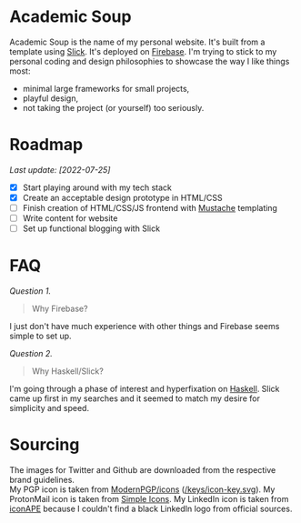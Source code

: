 # Academic Soup
Academic Soup is the name of my personal website. It's built from a template using [Slick](https://github.com/ChrisPenner/slick). It's deployed on [Firebase](https://firebase.google.com/). I'm trying to stick to my personal coding and design philosophies to showcase the way I like things most:
* minimal large frameworks for small projects,
* playful design,
* not taking the project (or yourself) too seriously.

# Roadmap
_Last update: \[2022-07-25\]_
* [x] Start playing around with my tech stack
* [x] Create an acceptable design prototype in HTML/CSS
* [ ] Finish creation of HTML/CSS/JS frontend with [Mustache](https://mustache.github.io/) templating
* [ ] Write content for website
* [ ] Set up functional blogging with Slick

# FAQ
_Question 1._
> Why Firebase?

I just don't have much experience with other things and Firebase seems simple to set up.

_Question 2._
> Why Haskell/Slick?

I'm going through a phase of interest and hyperfixation on [Haskell](https://www.haskell.org/). Slick came up first in my searches and it seemed to match my desire for simplicity and speed.

# Sourcing
The images for Twitter and Github are downloaded from the respective brand guidelines.  
My PGP icon is taken from [ModernPGP/icons](https://github.com/ModernPGP/icons) ([/keys/icon-key.svg](https://github.com/ModernPGP/icons/blob/master/keys/icon-key.svg)).
My ProtonMail icon is taken from [Simple Icons](https://simpleicons.org/).
My LinkedIn icon is taken from [iconAPE](https://iconape.com/logo-linkedin-logo-icon-svg-png.html) because I couldn't find a black LinkedIn logo from official sources.
